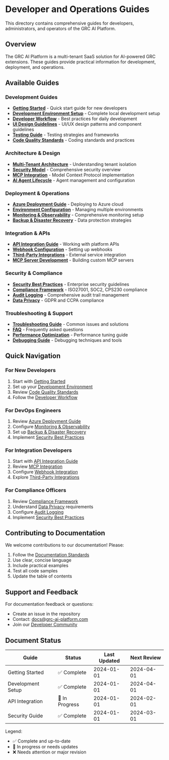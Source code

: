 # Developer and Operations Guides

This directory contains comprehensive guides for developers, administrators, and operators of the GRC AI Platform.

## Overview

The GRC AI Platform is a multi-tenant SaaS solution for AI-powered GRC extensions. These guides provide practical information for development, deployment, and operations.

## Available Guides

### Development Guides
- **[Getting Started](./getting-started.md)** - Quick start guide for new developers
- **[Development Environment Setup](./development-setup.md)** - Complete local development setup
- **[Developer Workflow](./developer-workflow.md)** - Best practices for daily development
- **[UI Design Guidelines](./ui-design-guidelines.md)** - UI/UX design patterns and component guidelines
- **[Testing Guide](./testing-guide.md)** - Testing strategies and frameworks
- **[Code Quality Standards](./code-quality.md)** - Coding standards and practices

### Architecture & Design
- **[Multi-Tenant Architecture](./multi-tenant-architecture.md)** - Understanding tenant isolation
- **[Security Model](./security-model.md)** - Comprehensive security overview
- **[MCP Integration](./mcp-integration.md)** - Model Context Protocol implementation
- **[AI Agent Lifecycle](./ai-agent-lifecycle.md)** - Agent management and configuration

### Deployment & Operations
- **[Azure Deployment Guide](./azure-deployment.md)** - Deploying to Azure cloud
- **[Environment Configuration](./environment-configuration.md)** - Managing multiple environments
- **[Monitoring & Observability](./monitoring.md)** - Comprehensive monitoring setup
- **[Backup & Disaster Recovery](./backup-disaster-recovery.md)** - Data protection strategies

### Integration & APIs
- **[API Integration Guide](./api-integration.md)** - Working with platform APIs
- **[Webhook Configuration](./webhook-configuration.md)** - Setting up webhooks
- **[Third-Party Integrations](./third-party-integrations.md)** - External service integration
- **[MCP Server Development](./mcp-server-development.md)** - Building custom MCP servers

### Security & Compliance
- **[Security Best Practices](./security-best-practices.md)** - Enterprise security guidelines
- **[Compliance Framework](./compliance-framework.md)** - ISO27001, SOC2, CPS230 compliance
- **[Audit Logging](./audit-logging.md)** - Comprehensive audit trail management
- **[Data Privacy](./data-privacy.md)** - GDPR and CCPA compliance

### Troubleshooting & Support
- **[Troubleshooting Guide](./troubleshooting.md)** - Common issues and solutions
- **[FAQ](./faq.md)** - Frequently asked questions
- **[Performance Optimization](./performance-optimization.md)** - Performance tuning guide
- **[Debugging Guide](./debugging.md)** - Debugging techniques and tools

## Quick Navigation

### For New Developers
1. Start with [Getting Started](./getting-started.md)
2. Set up your [Development Environment](./development-setup.md)
3. Review [Code Quality Standards](./code-quality.md)
4. Follow the [Developer Workflow](./developer-workflow.md)

### For DevOps Engineers
1. Review [Azure Deployment Guide](./azure-deployment.md)
2. Configure [Monitoring & Observability](./monitoring.md)
3. Set up [Backup & Disaster Recovery](./backup-disaster-recovery.md)
4. Implement [Security Best Practices](./security-best-practices.md)

### For Integration Developers
1. Start with [API Integration Guide](./api-integration.md)
2. Review [MCP Integration](./mcp-integration.md)
3. Configure [Webhook Integration](./webhook-configuration.md)
4. Explore [Third-Party Integrations](./third-party-integrations.md)

### For Compliance Officers
1. Review [Compliance Framework](./compliance-framework.md)
2. Understand [Data Privacy](./data-privacy.md) requirements
3. Configure [Audit Logging](./audit-logging.md)
4. Implement [Security Best Practices](./security-best-practices.md)

## Contributing to Documentation

We welcome contributions to our documentation! Please:

1. Follow the [Documentation Standards](./documentation-standards.md)
2. Use clear, concise language
3. Include practical examples
4. Test all code samples
5. Update the table of contents

## Support and Feedback

For documentation feedback or questions:
- Create an issue in the repository
- Contact: docs@grc-ai-platform.com
- Join our [Developer Community](https://community.grc-ai-platform.com)

## Document Status

| Guide | Status | Last Updated | Next Review |
|-------|--------|-------------|-------------|
| Getting Started | ✅ Complete | 2024-01-01 | 2024-04-01 |
| Development Setup | ✅ Complete | 2024-01-01 | 2024-04-01 |
| API Integration | 🔄 In Progress | 2024-01-01 | 2024-02-01 |
| Security Guide | ✅ Complete | 2024-01-01 | 2024-03-01 |

Legend:
- ✅ Complete and up-to-date
- 🔄 In progress or needs updates
- ❌ Needs attention or major revision